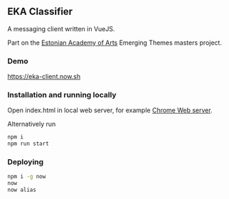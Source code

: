 ## EKA Classifier

A messaging client written in VueJS.

Part on the [Estonian Academy of Arts](https://www.artun.ee/en/home/) Emerging Themes masters project.

### Demo

https://eka-client.now.sh

### Installation and running locally

Open index.html in local web server, for example [Chrome Web server](https://chrome.google.com/webstore/detail/web-server-for-chrome/ofhbbkphhbklhfoeikjpcbhemlocgigb?hl=en).

Alternatively run

```sh
npm i
npm run start
```

### Deploying

```sh
npm i -g now
now
now alias
```
